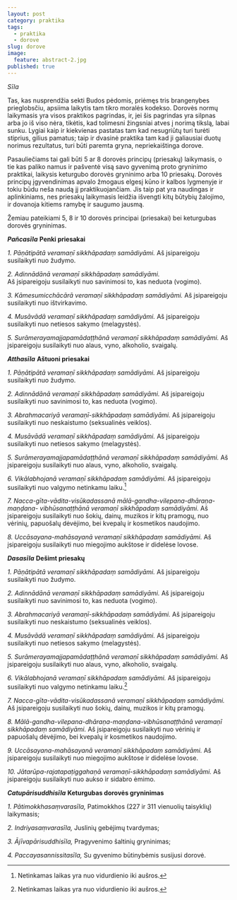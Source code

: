 ```yaml
---
layout: post
category: praktika
tags:
  - praktika
  - dorove
slug: dorove
image:
  feature: abstract-2.jpg
published: true
---
```


*Sīla*  

Tas, kas nusprendžia sekti Budos pėdomis, priėmęs tris brangenybes prieglobsčiu, apsiima laikytis tam tikro moralės kodekso.
Dorovės normų laikymasis yra visos praktikos pagrindas, ir, jei šis pagrindas yra silpnas arba jo iš viso nėra, tikėtis, kad tolimesni žingsniai atves į norimą tikslą, labai sunku. Lygiai kaip ir kiekvienas pastatas tam kad nesugriūtų turi turėti stiprius, gilius pamatus; taip ir dvasinė praktika tam kad ji galiausiai duotų norimus rezultatus, turi būti paremta gryna, nepriekaištinga dorove.

Pasauliečiams tai gali būti 5 ar 8 dorovės principų (priesakų) laikymasis, o tie kas paliko namus ir pašventė visą savo gyvenimą proto gryninimo praktikai, laikysis keturgubo dorovės gryninimo arba 10 priesakų. Dorovės principų įgyvendinimas apvalo žmogaus elgesį kūno ir kalbos lygmenyje ir tokiu būdu neša naudą jį praktikuojančiam. Jis taip pat yra naudingas ir aplinkiniams, nes priesakų laikymasis leidžia išvengti kitų būtybių žalojimo, ir dovanoja kitiems ramybę ir saugumo jausmą.

Žemiau pateikiami 5, 8 ir 10 dorovės principai (priesakai) bei keturgubas dorovės gryninimas.

<!--break-->

**_Pañcasīla_**
**Penki priesakai**

*1. Pāṇātipātā veramaṇī sikkhāpadaṃ samādiyāmi.*
 Aš įsipareigoju susilaikyti nuo žudymo.

*2. Adinnādānā veramaṇī sikkhāpadaṃ samādiyāmi.*  
Aš įsipareigoju susilaikyti nuo savinimosi to, kas neduota (vogimo).

*3. Kāmesumicchācārā veramaṇī sikkhāpadaṃ samādiyāmi.*
Aš įsipareigoju susilaikyti nuo ištvirkavimo.

*4. Musāvādā veramaṇī sikkhāpadaṃ samādiyāmi.*
Aš įsipareigoju susilaikyti nuo netiesos sakymo (melagystės).

*5. Surāmerayamajjapamādaṭṭhānā veramaṇī sikkhāpadaṃ samādiyāmi.*
Aš įsipareigoju susilaikyti nuo alaus, vyno, alkoholio, svaigalų.

**_Atthasīla_**
**Aštuoni priesakai**

*1. Pāṇātipātā veramaṇī sikkhāpadaṃ samādiyāmi.*
Aš įsipareigoju susilaikyti nuo žudymo.

*2. Adinnādānā veramaṇī sikkhāpadaṃ samādiyāmi.*
Aš įsipareigoju susilaikyti nuo savinimosi to, kas neduota (vogimo).

*3. Abrahmacariyā veramaṇī-sikkhāpadaṃ samādiyāmi.*
Aš įsipareigoju susilaikyti nuo neskaistumo (seksualinės veiklos).

*4. Musāvādā veramaṇī sikkhāpadaṃ samādiyāmi.*
Aš įsipareigoju susilaikyti nuo netiesos sakymo (melagystės).

*5. Surāmerayamajjapamādaṭṭhānā veramaṇī sikkhāpadaṃ samādiyāmi.*
Aš įsipareigoju susilaikyti nuo alaus, vyno, alkoholio, svaigalų.

*6. Vikālabhojanā veramaṇī sikkhāpadaṃ samādiyāmi.*
Aš įsipareigoju susilaikyti nuo valgymo netinkamu laiku.[^1]

*7. Nacca-gīta-vādita-visūkadassanā mālā-gandha-vilepana-dhāraṇa-maṇḍana- vibhūsanaṭṭhānā veramaṇī sikkhāpadaṃ samādiyāmi.*
Aš įsipareigoju susilaikyti nuo šokių, dainų, muzikos ir kitų pramogų, nuo vėrinių, papuošalų dėvėjimo, bei kvepalų ir kosmetikos naudojimo.

*8. Uccāsayana-mahāsayanā veramaṇī sikkhāpadaṃ samādiyāmi.*
Aš įsipareigoju susilaikyti nuo miegojimo aukštose ir didelėse lovose.

**_Dasasīla_**
**Dešimt priesakų**

*1. Pāṇātipātā veramaṇī sikkhāpadaṃ samādiyāmi.*
Aš įsipareigoju susilaikyti nuo žudymo.

*2. Adinnādānā veramaṇī sikkhāpadaṃ samādiyāmi.*
Aš įsipareigoju susilaikyti nuo savinimosi to, kas neduota (vogimo).

*3. Abrahmacariyā veramaṇī-sikkhāpadaṃ samādiyāmi.*
Aš įsipareigoju susilaikyti nuo neskaistumo (seksualinės veiklos).

*4. Musāvādā veramaṇī sikkhāpadaṃ samādiyāmi.*
Aš įsipareigoju susilaikyti nuo netiesos sakymo (melagystės).

*5. Surāmerayamajjapamādaṭṭhānā veramaṇī sikkhāpadaṃ samādiyāmi.*
Aš įsipareigoju susilaikyti nuo alaus, vyno, alkoholio, svaigalų.

*6. Vikālabhojanā veramaṇī sikkhāpadaṃ samādiyāmi.*
Aš įsipareigoju susilaikyti nuo valgymo netinkamu laiku.[^1]

*7. Nacca-gīta-vādita-visūkadassanā veramaṇī sikkhāpadaṃ samādiyāmi.*
Aš įsipareigoju susilaikyti nuo šokių, dainų, muzikos ir kitų pramogų.

*8. Mālā-gandha-vilepana-dhāraṇa-maṇḍana-vibhūsanaṭṭhānā veramaṇī sikkhāpadaṃ samādiyāmi.*
Aš įsipareigoju susilaikyti nuo vėrinių ir papuošalų dėvėjimo, bei kvepalų ir kosmetikos naudojimo.

*9. Uccāsayana-mahāsayanā veramaṇī sikkhāpadaṃ samādiyāmi.*
Aš įsipareigoju susilaikyti nuo miegojimo aukštose ir didelėse lovose.

*10. Jātarūpa-rajatapaṭiggahaṇā veramaṇī-sikkhāpadaṃ samādiyāmi.*
 Aš įsipareigoju susilaikyti nuo aukso ir sidabro ėmimo.

**_Catupārisuddhisīla_**
**Keturgubas dorovės gryninimas**

*1. Pātimokkhasaṃvarasīla,*
Patimokkhos (227 ir 311 vienuolių taisyklių) laikymasis;

*2. Indriyasaṃvarasīla,*
Juslinių gebėjimų tvardymas;

*3. Ājīvapārisuddhisīla,*
Pragyvenimo šaltinių gryninimas;

*4. Paccayasannissitasīla,*
Su gyvenimo būtinybėmis susijusi dorovė.

[^1]: Netinkamas laikas yra nuo vidurdienio iki aušros.
